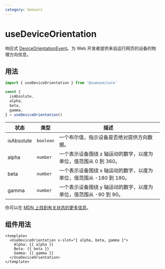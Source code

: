 ```yaml
---
category: Sensors
---
```


# useDeviceOrientation

响应式 [DeviceOrientationEvent](https://developer.mozilla.org/en-US/docs/Web/API/DeviceOrientationEvent)。为 Web 开发者提供来自运行网页的设备的物理方向信息。

## 用法

```js
import { useDeviceOrientation } from '@vueuse/core'

const {
  isAbsolute,
  alpha,
  beta,
  gamma,
} = useDeviceOrientation()
```

| 状态       | 类型      | 描述                                                                |
| ---------- | --------- | ------------------------------------------------------------------- |
| isAbsolute | `boolean` | 一个布尔值，指示设备是否绝对提供方向数据。                          |
| alpha      | `number`  | 一个表示设备围绕 z 轴运动的数字，以度为单位，值范围从 0 到 360。    |
| beta       | `number`  | 一个表示设备围绕 x 轴运动的数字，以度为单位，值范围从 -180 到 180。 |
| gamma      | `number`  | 一个表示设备围绕 y 轴运动的数字，以度为单位，值范围从 -90 到 90。   |

你可以在 [MDN 上找到有关状态的更多信息](https://developer.mozilla.org/en-US/docs/Web/API/DeviceOrientationEvent#Properties)。

## 组件用法

```vue
<template>
  <UseDeviceOrientation v-slot="{ alpha, beta, gamma }">
    Alpha: {{ alpha }}
    Beta: {{ beta }}
    Gamma: {{ gamma }}
  </UseDeviceOrientation>
</template>
```
